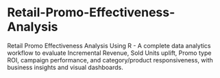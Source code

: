 # Retail-Promo-Effectiveness-Analysis
Retail Promo Effectiveness Analysis Using R - A complete data analytics workflow to evaluate Incremental Revenue, Sold Units uplift, Promo type ROI, campaign performance, and category/product responsiveness, with business insights and visual dashboards.
